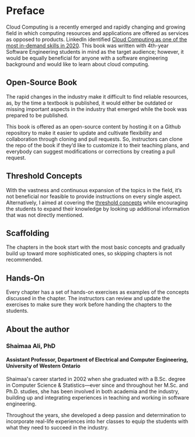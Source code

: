 
# **Preface**

Cloud Computing is a recently emerged and rapidly changing and growing field in which computing resources and applications are offered as services as opposed to products. LinkedIn identified [Cloud Computing as one of the most in-demand skills in 2020](https://business.linkedin.com/talent-solutions/blog/trends-and-research/2020/most-in-demand-hard-and-soft-skills). 
This book was written with 4th-year Software Engineering students in mind as the target audience; however, it would be equally beneficial for anyone with a software engineering background and would like to learn about cloud computing.


## Open-Source Book

The rapid changes in the industry make it difficult to find reliable resources, as, by the time a textbook is published, it would either be outdated or missing important aspects in the industry that emerged while the book was prepared to be published. 

This book is offered as an open-source content by hosting it on a Github repository to make it easier to update and cultivate flexibility and collaboration through cloning and pull requests. So, instructors can clone the repo of the book if they’d like to customize it to their teaching plans, and everybody can suggest modifications or corrections by creating a pull request.

## Threshold Concepts

With the vastness and continuous expansion of the topics in the field, it’s not beneficial nor feasible to provide instructions on every single aspect. Alternatively, I aimed at covering the [threshold concepts](https://www.ee.ucl.ac.uk/~mflanaga/thresholds.html) while encouraging the students to expand their knowledge by looking up additional information that was not directly mentioned.


## Scaffolding

The chapters in the book start with the most basic concepts and gradually build up toward more sophisticated ones, so skipping chapters is not recommended.

## Hands-On

Every chapter has a set of hands-on exercises as examples of the concepts discussed in the chapter. The instructors can review and update the exercises to make sure they work before handing the chapters to the students.

## About the author

### Shaimaa Ali, PhD
#### Assistant Professor, Department of Electrical and Computer Engineering, University of Western Ontario

Shaimaa's career started in 2002 when she graduated with a B.Sc. degree in Computer Science & Statistics—ever since and throughout her M.Sc. and Ph.D. studies, she has been involved in both academia and the industry, building up and integrating experiences in teaching and working in software engineering.

Throughout the years, she developed a deep passion and determination to incorporate real-life experiences into her classes to equip the students with what they need to succeed in the industry. 

